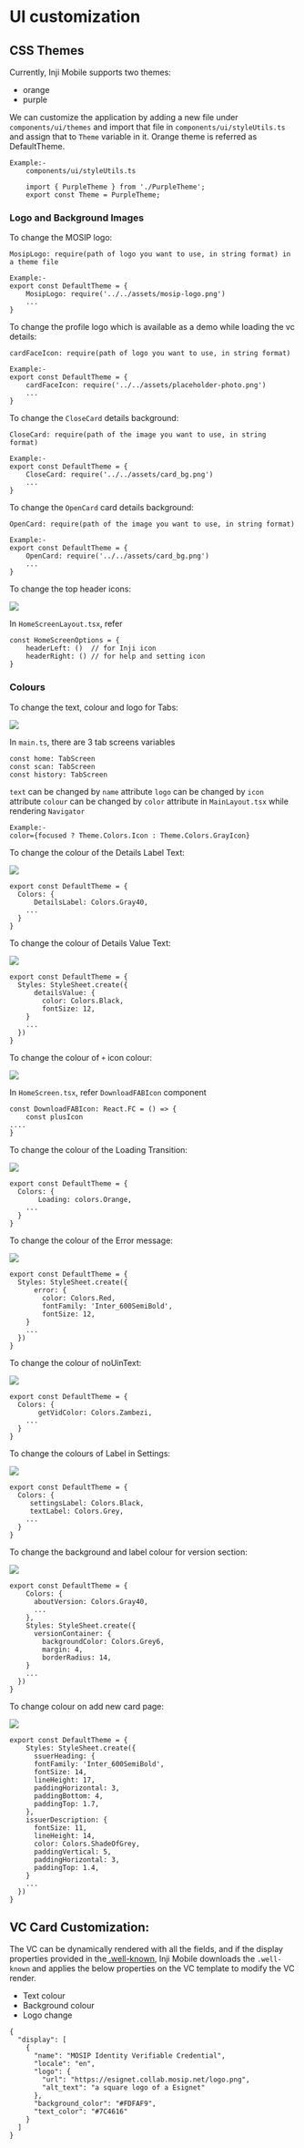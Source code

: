 # UI customization

## CSS Themes

Currently, Inji Mobile supports two themes:

* orange
* purple

We can customize the application by adding a new file under `components/ui/themes` and import that file in `components/ui/styleUtils.ts` and assign that to `Theme` variable in it. Orange theme is referred as DefaultTheme.

```
Example:-
    components/ui/styleUtils.ts

    import { PurpleTheme } from './PurpleTheme';
    export const Theme = PurpleTheme;
```

### Logo and Background Images

To change the MOSIP logo:

```
MosipLogo: require(path of logo you want to use, in string format) in a theme file

Example:-
export const DefaultTheme = {
    MosipLogo: require('../../assets/mosip-logo.png')
    ...
}
```

To change the profile logo which is available as a demo while loading the vc details:

```
cardFaceIcon: require(path of logo you want to use, in string format)

Example:-
export const DefaultTheme = {
    cardFaceIcon: require('../../assets/placeholder-photo.png')
    ...
}
```

To change the `CloseCard` details background:

```
CloseCard: require(path of the image you want to use, in string format)

Example:-
export const DefaultTheme = {
    CloseCard: require('../../assets/card_bg.png')
    ...
}
```

To change the `OpenCard` card details background:

```
OpenCard: require(path of the image you want to use, in string format)

Example:-
export const DefaultTheme = {
    OpenCard: require('../../assets/card_bg.png')
    ...
}
```

To change the top header icons:

![](\_images/header\_icons.png)

In `HomeScreenLayout.tsx`, refer

```
const HomeScreenOptions = {
    headerLeft: ()  // for Inji icon
    headerRight: () // for help and setting icon
}
```

### Colours

To change the text, colour and logo for Tabs:

![](\_images/bottom\_tabs.png)

In `main.ts`, there are 3 tab screens variables

```
const home: TabScreen
const scan: TabScreen
const history: TabScreen

```

`text` can be changed by `name` attribute `logo` can be changed by `icon` attribute `colour` can be changed by `color` attribute in `MainLayout.tsx` while rendering `Navigator`

```
Example:-
color={focused ? Theme.Colors.Icon : Theme.Colors.GrayIcon}
```

To change the colour of the Details Label Text:

![](\_images/details-label.png)

```
export const DefaultTheme = {
  Colors: {
      DetailsLabel: Colors.Gray40,
    ...
  }
}
```

To change the colour of Details Value Text:

![](\_images/details-value.png)

```
export const DefaultTheme = {
  Styles: StyleSheet.create({
      detailsValue: {
        color: Colors.Black,
        fontSize: 12,
    }
    ...
  })
}
```

To change the colour of `+` icon colour:

![](\_images/add-id-button.png)

In `HomeScreen.tsx`, refer `DownloadFABIcon` component

```
const DownloadFABIcon: React.FC = () => {
    const plusIcon
....
}
```

To change the colour of the Loading Transition:

![](\_images/loading-transition.png)

```
export const DefaultTheme = {
  Colors: {
       Loading: colors.Orange,
    ...
  }
}
```

To change the colour of the Error message:

![](\_images/error-message.png)

```
export const DefaultTheme = {
  Styles: StyleSheet.create({
      error: {
        color: Colors.Red,
        fontFamily: 'Inter_600SemiBold',
        fontSize: 12,
    }
    ...
  })
}
```

To change the colour of noUinText:

![](\_images/no-uin-text.png)

```
export const DefaultTheme = {
  Colors: {
       getVidColor: Colors.Zambezi,
    ...
  }
}
```

To change the colours of Label in Settings:

![](\_images/settings-labels.png)

```
export const DefaultTheme = {
  Colors: {
     settingsLabel: Colors.Black,
     textLabel: Colors.Grey,
    ...
  }
}
```

To change the background and label colour for version section:

![](\_images/about-version.png)

```
export const DefaultTheme = {
    Colors: {
      aboutVersion: Colors.Gray40,
      ...
    },
    Styles: StyleSheet.create({
      versionContainer: {
        backgroundColor: Colors.Grey6,
        margin: 4,
        borderRadius: 14,
    }
    ...
  })
}
```

To change colour on add new card page:

![](\_images/add-new-card.png)

```
export const DefaultTheme = {
    Styles: StyleSheet.create({
      ssuerHeading: {
      fontFamily: 'Inter_600SemiBold',
      fontSize: 14,
      lineHeight: 17,
      paddingHorizontal: 3,
      paddingBottom: 4,
      paddingTop: 1.7,
    },
    issuerDescription: {
      fontSize: 11,
      lineHeight: 14,
      color: Colors.ShadeOfGrey,
      paddingVertical: 5,
      paddingHorizontal: 3,
      paddingTop: 1.4,
    }
    ...
  })
}
```

## VC Card Customization:

The VC can be dynamically rendered with all the fields, and if the display properties provided in the[ .well-known](https://mosip-team.slack.com/archives/D05BJE34VT4/p1708683594418449), Inji Mobile downloads the `.well-known` and applies the below properties on the VC template to modify the VC render.

* Text colour
* Background colour
* Logo change

```
{
  "display": [
    {
      "name": "MOSIP Identity Verifiable Credential",
      "locale": "en",
      "logo": {
        "url": "https://esignet.collab.mosip.net/logo.png",
        "alt_text": "a square logo of a Esignet"
      },
      "background_color": "#FDFAF9",
      "text_color": "#7C4616"
    }
  ]
}
```
